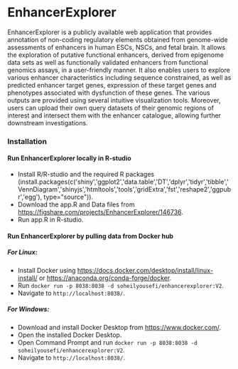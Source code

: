 # EnhancerExplorer
EnhancerExplorer is a publicly available web application that provides annotation of non-coding regulatory elements obtained from genome-wide assessments of enhancers in human ESCs, NSCs, and fetal brain. 
It allows the exploration of putative functional enhancers, derived from epigenome data sets as well as functionally validated enhancers from functional genomics assays, in a user-friendly manner. It also enables users to explore various enhancer characteristics including sequence constrained, as well as predicted enhancer target genes, expression of these target genes and phenotypes associated with dysfunction of these genes. The various outputs are provided using several intuitive visualization tools. Moreover, users can upload their own query datasets of their genomic regions of interest and intersect them with the enhancer catalogue, allowing further downstream investigations.

### Installation

#### Run EnhancerExplorer locally in R-studio
- Install R/R-studio and the required R packages (install.packages(c('shiny','ggplot2','data.table','DT','dplyr','tidyr','tibble','VennDiagram','shinyjs','htmltools','tools','gridExtra','fst','reshape2','ggpubr','egg'), type="source")).
- Download the app.R and Data files from https://figshare.com/projects/EnhancerExplorer/146736.
- Run app.R in R-studio.

#### Run EnhancerExplorer by pulling data from Docker hub
##### For Linux:
- Install Docker using https://docs.docker.com/desktop/install/linux-install/ or https://anaconda.org/conda-forge/docker.
- Run `docker run -p 8038:8038 -d soheilyousefi/enhancerexplorer:V2`.
- Navigate to `http://localhost:8038/`.
##### For Windows:
- Download and install Docker Desktop from https://www.docker.com/.
- Open the installed Docker Desktop.
- Open Command Prompt and run `docker run -p 8038:8038 -d soheilyousefi/enhancerexplorer:V2`.
- Navigate to `http://localhost:8038/`.
